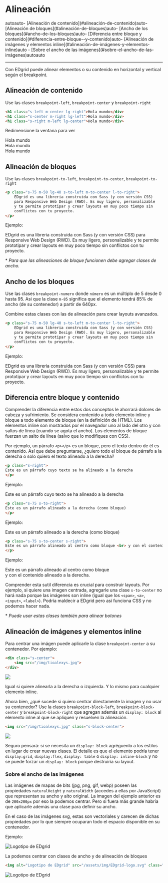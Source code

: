 # Alineación
<!-- TOC -->autoauto- [Alineación de contenido](#alineación-de-contenido)auto- [Alineación de bloques](#alineación-de-bloques)auto- [Ancho de los bloques](#ancho-de-los-bloques)auto- [Diferencia entre bloque  y contenido](#diferencia-entre-bloque--y-contenido)auto- [Alineación de imágenes y elementos inline](#alineación-de-imágenes-y-elementos-inline)auto  - [Sobre el ancho de las imágenes](#sobre-el-ancho-de-las-imágenes)autoauto<!-- /TOC -->

--- 

Con EDgrid puede alinear elementos o su contenido en horizontal y vertical según el breakpoint.

<a id="markdown-alineación-de-contenido" name="alineación-de-contenido"></a>
## Alineación de contenido

Use las clases `breakpoint-left`, `breakpoint-center` y `breakpoint-right`

```html
<h1 class="s-left m-center lg-right">Hola mundo</div>
<h1 class="s-center m-right lg-left">Hola mundo</div>
<h1 class="s-right m-left lg-center">Hola mundo</div>
```

Redimensione la ventana para ver
<div class="ed-grid-demo s-pxy-1">
<div class="t1 s-left m-center lg-right">Hola mundo</div>
<div class="t1 s-center m-right lg-left">Hola mundo</div>
<div class="t1 s-right m-left lg-center">Hola mundo</div>
</div>


<a id="markdown-alineación-de-bloques" name="alineación-de-bloques"></a>
## Alineación de bloques

Use las clases `breakpoint-to-left`, `breakpoint-to-center`, `breakpoint-to-right`

```html
<p class="s-75 m-50 lg-40 s-to-left m-to-center l-to-right">
    EDgrid es una libreria construida con Sass (y con versión CSS) 
    para Responsive Web Design (RWD). Es muy ligero, personalizable 
    y te permite prototipar y crear layouts en muy poco tiempo sin 
    conflictos con tu proyecto.
</p>
```
Ejemplo: 

<p class="s-bg-grey s-pxy-1 s-75 m-50 lg-40 s-to-left m-to-center l-to-right">EDgrid es una libreria construida con Sass (y con versión CSS) para Responsive Web Design (RWD). Es muy ligero, personalizable y te permite prototipar y crear layouts en muy poco tiempo sin conflictos con tu proyecto.</p>

\* *Para que las alineaciones de bloque funcionen debe agregar clases de ancho.*

<a id="markdown-ancho-de-los-bloques" name="ancho-de-los-bloques"></a>
## Ancho de los bloques

Use las clases `breakpoint-numero` donde `número` es un múltiplo de 5 desde 0 hasta 95. Asi que la clase `m-85` significa que el elemento tendrá 85% de ancho (de su contenedor) a partir de 640px.

Combine estas clases con las de alineación para crear layouts avanzados.

```html
<p class="s-75 m-50 lg-40 s-to-left m-to-center l-to-right">
    EDgrid es una libreria construida con Sass (y con versión CSS) 
    para Responsive Web Design (RWD). Es muy ligero, personalizable 
    y te permite prototipar y crear layouts en muy poco tiempo sin 
    conflictos con tu proyecto.
</p>
```

Ejemplo:

<p class="s-bg-grey s-pxy-1 s-75 m-50 lg-40 s-to-left m-to-center l-to-right">EDgrid es una libreria construida con Sass (y con versión CSS) para Responsive Web Design (RWD). Es muy ligero, personalizable y te permite prototipar y crear layouts en muy poco tiempo sin conflictos con tu proyecto.</p>

<a id="markdown-diferencia-entre-bloque--y-contenido" name="diferencia-entre-bloque--y-contenido"></a>
## Diferencia entre bloque  y contenido

Comprender la diferencia entre estos dos conceptos le ahorrará dolores de cabeza y sufrimiento. Se considera contenido a todo elemento inline y bloque a todo elemento de bloque (en la definición de HTML). Los elementos inline son mostrados por el navegador uno al lado del otro y con saltos de línea (cuando se agota el ancho). Los elementos de bloque fuerzan un salto de línea (salvo que lo modifiques con CSS).

Por ejemplo, un párrafo `<p></p>` es un bloque, pero el texto dentro de él es contenido. Así que debe preguntarse, ¿quiero todo el bloque de párrafo a la derecha o solo quiero el texto alineado a la derecha?

```html
<p class="s-right">
Este es un párrafo cuyo texto se ha alineado a la derecha
</p>
```
Ejemplo:

<p class="s-pxy-1 s-bg-grey s-right">
Este es un párrafo cuyo texto se ha alineado a la derecha
</p>

```html
<p class="s-75 s-to-right">
Este es un párrafo alineado a la derecha (como bloque)
</p>
```
Ejemplo:

<p class="s-pxy-1 s-bg-grey s-75 s-to-right">
Este es un párrafo alineado a la derecha (como bloque)
</p>

```html
<p class="s-75 s-to-center s-right">
Este es un párrafo alineado al centro como bloque <br> y con el contenido alineado a la derecha.
</p>
```
Ejemplo:

<p class="s-pxy-1 s-bg-grey s-75 s-to-center s-right">
Este es un párrafo alineado al centro como bloque <br> y con el contenido alineado a la derecha.
</p>


Comprender esta sutil diferencia es crucial para construir layouts. Por ejemplo, si quiere una imagen centrada, agregarle una clase `s-to-center` no hará nada porque las imágenes son inline (igual que los `<span>`, `<a>`, `<input>`, `<label>`). Podría maldecir a EDgrid pero así funciona CSS y no podemos hacer nada. 

\* *Puede usar estas clases también para alinear botones*

<a id="markdown-alineación-de-imágenes-y-elementos-inline" name="alineación-de-imágenes-y-elementos-inline"></a>
## Alineación de imágenes y elementos inline

Para centrar una imágen puede aplicarle la clase `breakpoint-center` a su contenedor. Por ejemplo:

```html
<div class="s-center">
    <img src="/img/tioalexys.jpg">
</div>
```
<div class="s-center ed-grid-demo s-pxy-1">
    <img src="https://ed.team/sites/default/files/styles/perfil_en_views_200x200_/public/pictures/2018-11/tioalexys.jpg">
</div>

Igual si quiere alinearla a la derecha o izquierda. Y lo mismo para cualquier elemento inline.

Ahora bien, ¿qué sucede si quiero centrar directamente la imagen y no usar su contenedor? Use la clases `breakpoint-block-left`, `breakpoint-block-center` y `breakpoint-block-right` que agregan además un `display: block` al elemento inlne al que se apliquen y resuelven la alineación.

```html
<img src="/img/tioalexys.jpg" class="s-block-center">
```

<div class="ed-grid-demo s-pxy-1">
    <img class="s-block-center" src="https://ed.team/sites/default/files/styles/perfil_en_views_200x200_/public/pictures/2018-11/tioalexys.jpg">
</div>

Seguro pensará: si se necesita un `display: block` agréguenlo a los estilos en lugar de crear nuevas clases. El detalle es que el elemento podría tener `display:grid`, `display:flex`, `display: table` o `display: inline-block` y no se puede forzar un `display: block` porque destruiría su layout.

<a id="markdown-sobre-el-ancho-de-las-imágenes" name="sobre-el-ancho-de-las-imágenes"></a>
### Sobre el ancho de las imágenes

Las imágenes de mapas de bits (jpg, png, gif, webp) poseen las propiedades `naturalHeight` y `naturalWidth` (accedes a ellas por JavaScript) que representan su ancho y alto original. La imagen del ejemplo anterior es de `200x200px` por eso la podemos centrar. Pero si fuera más grande habría que aplicarle además una clase para definir su ancho.

En el caso de las imágenes svg, estas son vectoriales y carecen de dichas propiedades por lo que siempre ocuparan todo el espacio disponible en su contenedor.

Ejemplo:

<img alt="Logotipo de EDgrid" src="/assets/img/EDgrid-logo.svg" class="l-block">

La podemos centrar con clases de ancho y de alineación de bloques

```html
<img alt="Logotipo de EDgrid" src="/assets/img/EDgrid-logo.svg" class="s-30 s-block-center">
```

<img alt="Logotipo de EDgrid" src="/assets/img/EDgrid-logo.svg" class="s-30 s-block-center">
